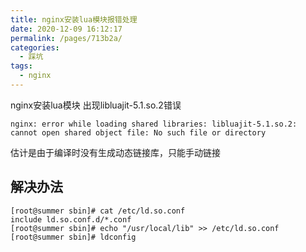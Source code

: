 ```yaml
---
title: nginx安装lua模块报错处理
date: 2020-12-09 16:12:17
permalink: /pages/713b2a/
categories:
  - 踩坑
tags: 
  - nginx
---
```

nginx安装lua模块 出现libluajit-5.1.so.2错误
<!-- more -->
```shell
nginx: error while loading shared libraries: libluajit-5.1.so.2: cannot open shared object file: No such file or directory
```
估计是由于编译时没有生成动态链接库，只能手动链接
## 解决办法
```shell
[root@summer sbin]# cat /etc/ld.so.conf
include ld.so.conf.d/*.conf
[root@summer sbin]# echo "/usr/local/lib" >> /etc/ld.so.conf
[root@summer sbin]# ldconfig
```